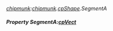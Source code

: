_[chipmunk](../../modules/chipmunk/chipmunk-module.md):[chipmunk](../../modules/chipmunk/chipmunk-module.md).[cpShape](../../modules/chipmunk/chipmunk-cpshape.md).SegmentA_
##### Property SegmentA:[cpVect](../../modules/chipmunk/chipmunk-cpvect.md)
